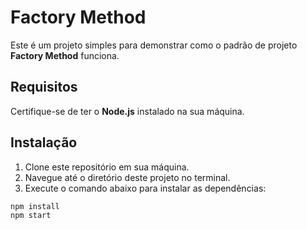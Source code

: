 # Factory Method

Este é um projeto simples para demonstrar como o padrão de projeto **Factory Method** funciona.

## Requisitos

Certifique-se de ter o **Node.js** instalado na sua máquina.

## Instalação

1. Clone este repositório em sua máquina.
2. Navegue até o diretório deste projeto no terminal.
3. Execute o comando abaixo para instalar as dependências:

```bash
npm install
npm start
